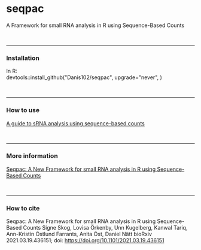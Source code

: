 # seqpac
A Framework for small RNA analysis in R using Sequence-Based Counts

<br>

---
### Installation
In R:<br>
devtools::install_github("Danis102/seqpac", upgrade="never", )

<br>

---
### How to use 
[A guide to sRNA analysis using sequence-based counts](https://rawgit.com/Danis102/seqpac/docs/seqpac_A_guide_to_sRNA_analysis_using_sequence_based_counts.html)

<br>

---
### More information
[Seqpac: A New Framework for small RNA analysis in R using Sequence-Based Counts](https://www.biorxiv.org/content/10.1101/2021.03.19.436151v1)

<br>

---
### How to cite
Seqpac: A New Framework for small RNA analysis in R using Sequence-Based Counts
Signe Skog, Lovisa Örkenby, Unn Kugelberg, Kanwal Tariq, Ann-Kristin Östlund Farrants, Anita Öst, Daniel Nätt
bioRxiv 2021.03.19.436151; doi: https://doi.org/10.1101/2021.03.19.436151 
